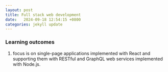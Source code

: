 ```yaml
---
layout: post
title: Full stack web development
date:   2024-09-18 12:54:15 +0800
categories: jekyll update
---
```


### Learning outcomes
1. focus is on single-page applications implemented with React and supporting them with RESTful and GraphQL web services implemented with Node.js. 
